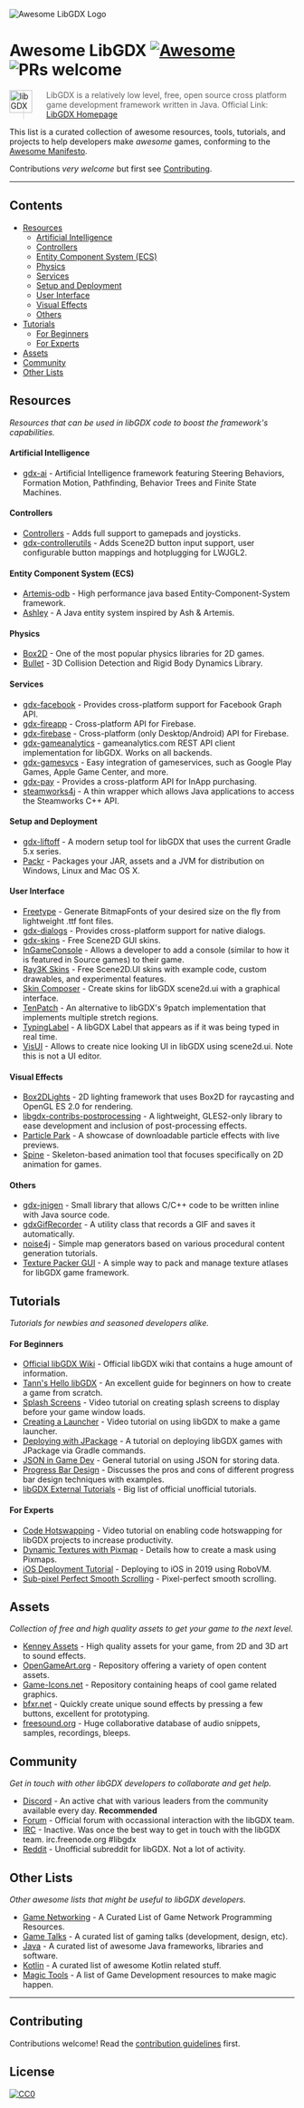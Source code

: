 ![Awesome LibGDX Logo](logo.png "Awesome LibGDX Logo")

# Awesome LibGDX [![Awesome](https://awesome.re/badge-flat2.svg)](https://awesome.re) ![PRs welcome](https://img.shields.io/badge/PRs-welcome-brightgreen.svg?style=flat-square)

<a href="https://libgdx.badlogicgames.com/"><img src="https://libgdx.badlogicgames.com/img/logo.png" alt="libGDX Logo" align="left" style="margin-right: 25px" height=40></a>
> LibGDX is a relatively low level, free, open source cross platform game development framework written in Java. Official Link: [LibGDX Homepage](https://libgdx.badlogicgames.com/)

This list is a curated collection of awesome resources, tools, tutorials, and projects to help developers make _awesome_ games, conforming to the [Awesome Manifesto](https://github.com/sindresorhus/awesome/blob/master/awesome.md).

Contributions *very welcome* but first see [Contributing](#contributing).


---


## Contents

- [Resources](#resources)
    - [Artificial Intelligence](#artificial-intelligence)
    - [Controllers](#controllers)
    - [Entity Component System (ECS)](#entity-component-system-ecs)
    - [Physics](#physics)
    - [Services](#services)
    - [Setup and Deployment](#setup-and-deployment)
    - [User Interface](#user-interface)
    - [Visual Effects](#visual-effects)
    - [Others](#others)
- [Tutorials](#tutorials)
    - [For Beginners](#for-beginners)
    - [For Experts](#for-experts)
- [Assets](#assets)
- [Community](#community)
- [Other Lists](#other-lists)


## Resources

_Resources that can be used in libGDX code to boost the framework's capabilities._

#### Artificial Intelligence
- [gdx-ai](https://github.com/libgdx/gdx-ai) - Artificial Intelligence framework featuring Steering Behaviors, Formation Motion, Pathfinding, Behavior Trees and Finite State Machines.

#### Controllers
- [Controllers](https://github.com/libgdx/libgdx/wiki/Controllers) - Adds full support to gamepads and joysticks.
- [gdx-controllerutils](https://github.com/MrStahlfelge/gdx-controllerutils) - Adds Scene2D button input support, user configurable button mappings and hotplugging for LWJGL2.

#### Entity Component System (ECS)
- [Artemis-odb](https://github.com/junkdog/artemis-odb) - High performance java based Entity-Component-System framework.
- [Ashley](https://github.com/libgdx/ashley) - A Java entity system inspired by Ash & Artemis.

#### Physics
- [Box2D](https://github.com/libgdx/libgdx/wiki/Box2d) - One of the most popular physics libraries for 2D games.
- [Bullet](https://github.com/libgdx/libgdx/wiki/Bullet-physics) - 3D Collision Detection and Rigid Body Dynamics Library.

#### Services
- [gdx-facebook](https://github.com/TomGrill/gdx-facebook) - Provides cross-platform support for Facebook Graph API.
- [gdx-fireapp](https://github.com/mk-5/gdx-fireapp) - Cross-platform API for Firebase.
- [gdx-firebase](https://github.com/TomGrill/gdx-firebase) - Cross-platform (only Desktop/Android) API for Firebase.
- [gdx-gameanalytics](https://github.com/MrStahlfelge/gdx-gameanalytics) - gameanalytics.com REST API client implementation for libGDX. Works on all backends.
- [gdx-gamesvcs](https://github.com/MrStahlfelge/gdx-gamesvcs) - Easy integration of gameservices, such as Google Play Games, Apple Game Center, and more.
- [gdx-pay](https://github.com/libgdx/gdx-pay) - Provides a cross-platform API for InApp purchasing.
- [steamworks4j](https://github.com/code-disaster/steamworks4j) - A thin wrapper which allows Java applications to access the Steamworks C++ API.

#### Setup and Deployment
- [gdx-liftoff](https://github.com/tommyettinger/gdx-liftoff) - A modern setup tool for libGDX that uses the current Gradle 5.x series.
- [Packr](https://github.com/libGDX/packr) - Packages your JAR, assets and a JVM for distribution on Windows, Linux and Mac OS X.

#### User Interface
- [Freetype](https://github.com/libgdx/libgdx/wiki/Gdx-freetype) - Generate BitmapFonts of your desired size on the fly from lightweight .ttf font files.
- [gdx-dialogs](https://github.com/TomGrill/gdx-dialogs) - Provides cross-platform support for native dialogs.
- [gdx-skins](https://github.com/czyzby/gdx-skins) - Free Scene2D GUI skins.
- [InGameConsole](https://github.com/StrongJoshua/libGDX-inGameConsole) - Allows a developer to add a console (similar to how it is featured in Source games) to their game.
- [Ray3K Skins](https://ray3k.wordpress.com/artwork/) - Free Scene2D.UI skins with example code, custom drawables, and experimental features.
- [Skin Composer](https://github.com/raeleus/skin-composer) - Create skins for libGDX scene2d.ui with a graphical interface.
- [TenPatch](https://github.com/raeleus/TenPatch) - An alternative to libGDX's 9patch implementation that implements multiple stretch regions.
- [TypingLabel](https://github.com/rafaskb/typing-label) - A libGDX Label that appears as if it was being typed in real time.
- [VisUI](https://github.com/kotcrab/vis-ui) - Allows to create nice looking UI in libGDX using scene2d.ui. Note this is not a UI editor.

#### Visual Effects
- [Box2DLights](https://github.com/libgdx/box2dlights) - 2D lighting framework that uses Box2D for raycasting and OpenGL ES 2.0 for rendering.
- [libgdx-contribs-postprocessing](https://github.com/manuelbua/libgdx-contribs/tree/master/postprocessing) - A lightweight, GLES2-only library to ease development and inclusion of post-processing effects.
- [Particle Park](https://github.com/raeleus/Particle-Park) - A showcase of downloadable particle effects with live previews.
- [Spine](http://esotericsoftware.com/) - Skeleton-based animation tool that focuses specifically on 2D animation for games.

#### Others
- [gdx-jnigen](https://github.com/libgdx/libgdx/tree/master/extensions/gdx-jnigen) - Small library that allows C/C++ code to be written inline with Java source code.
- [gdxGifRecorder](https://github.com/Anuken/GDXGifRecorder) - A utility class that records a GIF and saves it automatically.
- [noise4j](https://github.com/czyzby/noise4j) - Simple map generators based on various procedural content generation tutorials.
- [Texture Packer GUI](https://github.com/crashinvaders/gdx-texture-packer-gui) - A simple way to pack and manage texture atlases for libGDX game framework.


## Tutorials

_Tutorials for newbies and seasoned developers alike._

#### For Beginners

- [Official libGDX Wiki](https://github.com/libgdx/libgdx/wiki) - Official libGDX wiki that contains a huge amount of information.
- [Tann's Hello libGDX](http://tann.space/HelloLibgdx/) - An excellent guide for beginners on how to create a game from scratch.
- [Splash Screens](https://youtu.be/Rnmq_Jv-pe4) - Video tutorial on creating splash screens to display before your game window loads.
- [Creating a Launcher](https://youtu.be/3l5F7f7vfTU) - Video tutorial on using libGDX to make a game launcher.
- [Deploying with JPackage](https://github.com/raeleus/skin-composer/wiki/libGDX-and-JPackage) - A tutorial on deploying libGDX games with JPackage via Gradle commands.
- [JSON in Game Dev](http://mana-break.blogspot.com/2014/06/power-of-json-in-game-development-items.html) - General tutorial on using JSON for storing data.
- [Progress Bar Design](https://github.com/raeleus/skin-composer/wiki/The-Man-Who-Killed-Hitler-and-then-The-Progress-Bar) - Discusses the pros and cons of different progress bar design techniques with examples.
- [libGDX External Tutorials](https://github.com/libgdx/libgdx/wiki/External-tutorials) - Big list of official unofficial tutorials.

#### For Experts

- [Code Hotswapping](https://youtu.be/zKfh6WuaikQ) - Video tutorial on enabling code hotswapping for libGDX projects to increase productivity.
- [Dynamic Textures with Pixmap](https://javadocmd.com/blog/libgdx-dynamic-textures-with-pixmap/) - Details how to create a mask using Pixmaps.
- [iOS Deployment Tutorial](https://link.medium.com/vgYo0mSi3W) - Deploying to iOS in 2019 using RoboVM.
- [Sub-pixel Perfect Smooth Scrolling](http://code-disaster.com/2016/02/subpixel-perfect-smooth-scrolling.html) - Pixel-perfect smooth scrolling.


## Assets

_Collection of free and high quality assets to get your game to the next level._

- [Kenney Assets](https://kenney.nl/) - High quality assets for your game, from 2D and 3D art to sound effects.
- [OpenGameArt.org](https://opengameart.org/) - Repository offering a variety of open content assets.
- [Game-Icons.net](http://game-icons.net/) - Repository containing heaps of cool game related graphics.
- [bfxr.net](https://www.bfxr.net/) - Quickly create unique sound effects by pressing a few buttons, excellent for prototyping.
- [freesound.org](https://freesound.org/) - Huge collaborative database of audio snippets, samples, recordings, bleeps.


## Community

_Get in touch with other libGDX developers to collaborate and get help._

- [Discord](https://discord.gg/4S8pQqc) - An active chat with various leaders from the community available every day. **Recommended**
- [Forum](https://www.badlogicgames.com/forum/) - Official forum with occassional interaction with the libGDX team.
- [IRC](irc://freenode/libgdx) - Inactive. Was once the best way to get in touch with the libGDX team. irc.freenode.org #libgdx
- [Reddit](https://www.reddit.com/r/libgdx/) - Unofficial subreddit for libGDX. Not a lot of activity.


## Other Lists

_Other awesome lists that might be useful to libGDX developers._

- [Game Networking](https://github.com/MFatihMAR/Awesome-Game-Networking) - A Curated List of Game Network Programming Resources.
- [Game Talks](https://github.com/hzoo/awesome-gametalks) - A curated list of gaming talks (development, design, etc).
- [Java](https://github.com/akullpp/awesome-java) - A curated list of awesome Java frameworks, libraries and software.
- [Kotlin](https://github.com/KotlinBy/awesome-kotlin) - A curated list of awesome Kotlin related stuff.
- [Magic Tools](https://github.com/ellisonleao/magictools) - A list of Game Development resources to make magic happen.


---


## Contributing

Contributions welcome! Read the [contribution guidelines](contributing.md) first.



## License

[![CC0](https://mirrors.creativecommons.org/presskit/buttons/88x31/svg/cc-zero.svg)](https://creativecommons.org/publicdomain/zero/1.0)
